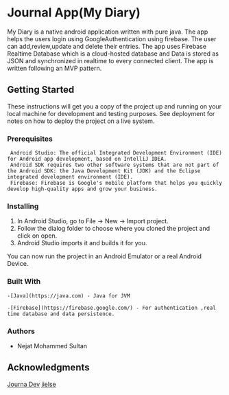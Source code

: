 # Journal App(My Diary)
My Diary is a native android application written with pure java. The app helps the users login using GoogleAuthentication using firebase.
The user can add,review,update and delete their entries.
The app uses Firebase Realtime Database which is a cloud-hosted database and Data is stored as JSON and synchronized in realtime to every connected client.
The app is written following an MVP pattern.

## Getting Started
These instructions will get you a copy of the project up and running on your local machine for development and testing purposes. See deployment for notes on how to deploy the project on a live system.

### Prerequisites
```
 Android Studio: The official Integrated Development Environment (IDE) for Android app development, based on IntelliJ IDEA. 
 Android SDK requires two other software systems that are not part of the Android SDK: the Java Development Kit (JDK) and the Eclipse integrated development environment (IDE).
 Firebase: Firebase is Google's mobile platform that helps you quickly develop high-quality apps and grow your business. 
 ```
 
### Installing
1. In Android Studio, go to File -> New -> Import project.
2. Follow the dialog folder to choose where you cloned the project and click on open.
3. Android Studio imports it and builds it for you.

You can now run the project in an Android Emulator or a real Android Device.

### Built With
``` 
-[Java](https://java.com) - Java for JVM

-[Firebase](https://firebase.google.com/) - For authentication ,real time database and data persistence. 
```

### Authors
- Nejat Mohammed Sultan

## Acknowledgments
[Journa Dev](https://www.journaldev.com/14886/android-mvp)
[jielse](https://android.jlelse.eu/recyclerview-in-mvp-passive-views-approach-8dd74633158)
